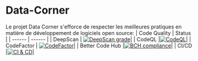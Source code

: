 # Data-Corner

Le projet Data Corner s'efforce de respecter les meilleures pratiques en matière de développement de logiciels open source:
| Code Quality | Status |
| ------ | ------ |
| DeepScan | [![DeepScan grade](https://deepscan.io/api/teams/13704/projects/16722/branches/363999/badge/grade.svg)](https://deepscan.io/dashboard#view=project&tid=13704&pid=16722&bid=363999)|
| CodeQL |[![CodeQL](https://github.com/EnMarche/Data-Corner/actions/workflows/codeql-analysis.yml/badge.svg)](https://github.com/EnMarche/Data-Corner/actions/workflows/codeql-analysis.yml)|
| CodeFactor | [![CodeFactor](https://www.codefactor.io/repository/github/enmarche/data-corner/badge)](https://www.codefactor.io/repository/github/enmarche/data-corner)|
| Better Code Hub |[![BCH compliance](https://bettercodehub.com/edge/badge/EnMarche/Data-Corner?branch=master)](https://bettercodehub.com/)|
| CI/CD |[![CI & CD](https://github.com/EnMarche/Data-Corner/actions/workflows/ci-cd.yaml/badge.svg)](https://github.com/EnMarche/Data-Corner/actions/workflows/ci-cd.yaml)|
